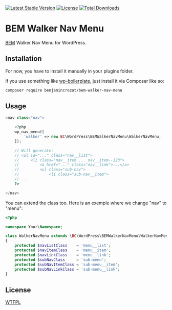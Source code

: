 [![Latest Stable Version](https://poser.pugx.org/benjamincrozat/bem-walker-nav-menu/v/stable)](https://packagist.org/packages/benjamincrozat/bem-walker-nav-menu)
[![License](https://poser.pugx.org/benjamincrozat/bem-walker-nav-menu/license)](https://packagist.org/packages/benjamincrozat/bem-walker-nav-menu)
[![Total Downloads](https://poser.pugx.org/benjamincrozat/bem-walker-nav-menu/downloads)](https://packagist.org/packages/benjamincrozat/bem-walker-nav-menu)

# BEM Walker Nav Menu

[BEM](http://getbem.com) Walker Nav Menu for WordPress.

## Installation

For now, you have to install it manually in your plugins folder.

If you use something like [wp-boilerplate](https://github.com/benjamincrozat/wp-boilerplate), just install it via Composer like so:

```bash
composer require benjamincrozat/bem-walker-nav-menu
```

## Usage

```php
<nav class="nav">

    <?php
    wp_nav_menu([
        'walker' => new BC\WordPress\BEMWalkerNavMenu\WalkerNavMenu,
    ]);

    // Will generate:
    // <ul id="..." class="nav__list">
    //     <li class="nav__item ... nav__item--123">
    //         <a href="..." class="nav__link">...</a>
    //         <ul class="sub-nav">
    //             <li class="sub-nav__item">
    // ...
    ?>

</nav>
```

You can extend the class too. Here is an exemple where we change "nav" to "menu":

```php
<?php

namespace Your\Namespace;

class WalkerNavMenu extends \BC\WordPress\BEMWalkerNavMenu\WalkerNavMenu
{
    protected $navListClass    = 'menu__list';
    protected $navItemClass    = 'menu__item';
    protected $navLinkClass    = 'menu__link';
    protected $subNavClass     = 'sub-menu';
    protected $subNavItemClass = 'sub-menu__item';
    protected $subNavLinkClass = 'sub-menu__link';
}
```

## License

[WTFPL](http://www.wtfpl.net/about/)
